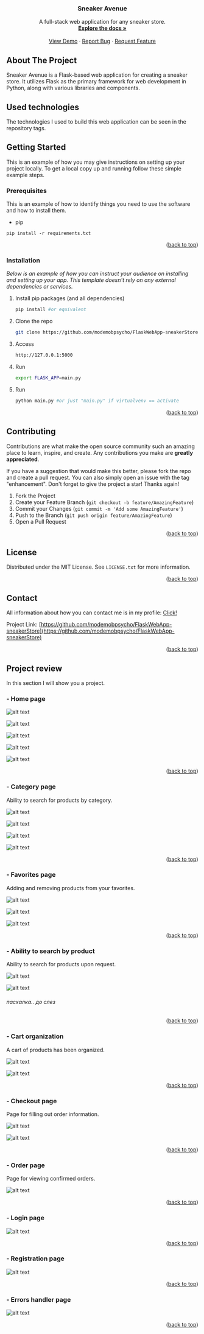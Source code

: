 <a name="readme-top"></a>

<div align="center">

  <h3 align="center">Sneaker Avenue</h3>

  <p align="center">
    A full-stack web application for any sneaker store.
    <br />
    <a href="https://github.com/modemobpsycho/FlaskWebApp-sneakerStore"><strong>Explore the docs »</strong></a>
    <br />
    <br />
    <a href="https://github.com/modemobpsycho/FlaskWebApp-sneakerStore">View Demo</a>
    ·
    <a href="https://github.com/modemobpsycho/FlaskWebApp-sneakerStore/issues">Report Bug</a>
    ·
    <a href="https://github.com/modemobpsycho/FlaskWebApp-sneakerStore/issues">Request Feature</a>
  </p>
</div>

## About The Project

<!-- [![Product Name Screen Shot][product-screenshot]](https://example.com) -->

Sneaker Avenue is a Flask-based web application for creating a sneaker store. It utilizes Flask as the primary framework for web development in Python, along with various libraries and components.

## Used technologies

The technologies I used to build this web application can be seen in the repository tags.

## Getting Started

This is an example of how you may give instructions on setting up your project locally.
To get a local copy up and running follow these simple example steps.

### Prerequisites

This is an example of how to identify things you need to use the software and how to install them.

-   pip
  ```
  pip install -r requirements.txt
  ```
<p align="right">(<a href="#readme-top">back to top</a>)</p>

### Installation

_Below is an example of how you can instruct your audience on installing and setting up your app. This template doesn't rely on any external dependencies or services._

1. Install pip packages (and all dependencies)
    ```sh
    pip install #or equivalent
    ```
2. Clone the repo
    ```sh
    git clone https://github.com/modemobpsycho/FlaskWebApp-sneakerStore.git
    ```
3. Access
    ```sh
    http://127.0.0.1:5000
    ```
4. Run
    ```sh
    export FLASK_APP=main.py
    ```
5. Run
    ```sh
    python main.py #or just "main.py" if virtualvenv == activate
    ```

<p align="right">(<a href="#readme-top">back to top</a>)</p>

## Contributing

Contributions are what make the open source community such an amazing place to learn, inspire, and create. Any contributions you make are **greatly appreciated**.

If you have a suggestion that would make this better, please fork the repo and create a pull request. You can also simply open an issue with the tag "enhancement".
Don't forget to give the project a star! Thanks again!

1. Fork the Project
2. Create your Feature Branch (`git checkout -b feature/AmazingFeature`)
3. Commit your Changes (`git commit -m 'Add some AmazingFeature'`)
4. Push to the Branch (`git push origin feature/AmazingFeature`)
5. Open a Pull Request

<p align="right">(<a href="#readme-top">back to top</a>)</p>

<!-- LICENSE -->

## License

Distributed under the MIT License. See `LICENSE.txt` for more information.

<p align="right">(<a href="#readme-top">back to top</a>)</p>

<!-- CONTACT -->

## Contact

All information about how you can contact me is in my profile: <a href="https://github.com/modemobpsycho">Click!</a>

Project Link: [https://github.com/modemobpsycho/FlaskWebApp-sneakerStore](https://github.com/modemobpsycho/FlaskWebApp-sneakerStore)

<p align="right">(<a href="#readme-top">back to top</a>)</p>

## Project review

In this section I will show you a project.

### - Home page

![alt text](images/home_1.png)

![alt text](images/home_2.png)

![alt text](images/home_3.png)

![alt text](images/home_4.png)

![alt text](images/home_5.png)

<p align="right">(<a href="#readme-top">back to top</a>)</p>

### - Category page

Ability to search for products by category.

![alt text](images/category_all.png)

![alt text](images/category_all_1.png)

![alt text](images/category_care.png)

![alt text](images/category_socks.png)

<p align="right">(<a href="#readme-top">back to top</a>)</p>

### - Favorites page

Adding and removing products from your favorites.

![alt text](images/likes_1.png)

![alt text](images/likes_2.png)

![alt text](images/likes_check.png)

<p align="right">(<a href="#readme-top">back to top</a>)</p>

### - Ability to search by product

Ability to search for products upon request.

![alt text](images/search_1.png)

![alt text](images/search_2.png)

###### пасхалка.. до слез

<p align="right">(<a href="#readme-top">back to top</a>)</p>

### - Cart organization

A cart of products has been organized.

![alt text](images/cart_1.png)

![alt text](images/cart_2.png)

<p align="right">(<a href="#readme-top">back to top</a>)</p>

### - Checkout page

Page for filling out order information.

![alt text](images/checkout_1.png)

![alt text](images/checkout_success.png)

<p align="right">(<a href="#readme-top">back to top</a>)</p>

### - Order page

Page for viewing confirmed orders.

![alt text](images/order.png)

<p align="right">(<a href="#readme-top">back to top</a>)</p>

### - Login page

![alt text](images/login.png)

<p align="right">(<a href="#readme-top">back to top</a>)</p>

### - Registration page

![alt text](images/reg.png)

<p align="right">(<a href="#readme-top">back to top</a>)</p>

### - Errors handler page

![alt text](images/404.png)

<p align="right">(<a href="#readme-top">back to top</a>)</p>
<!-- MARKDOWN LINKS & IMAGES -->
<!-- https://www.markdownguide.org/basic-syntax/#reference-style-links -->
